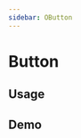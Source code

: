 ```yaml
---
sidebar: OButton
---
```


# Button

## Usage

<!-- @usage btnUsage -->

## Demo

<!-- @case BtnIconSize -->
<!-- @case BtnLoading -->
<!-- @case BtnRound -->
